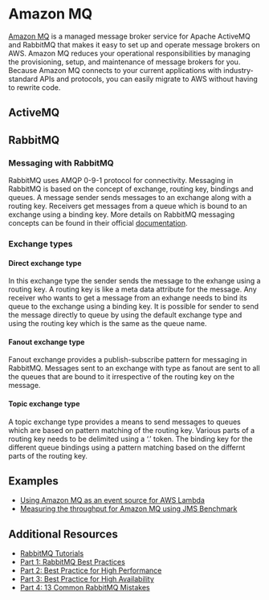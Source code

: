 # Amazon MQ
[Amazon MQ](https://aws.amazon.com/amazon-mq/) is a managed message broker service for Apache ActiveMQ and RabbitMQ that makes it easy to set up and operate message brokers on AWS. Amazon MQ reduces your operational responsibilities by managing the provisioning, setup, and maintenance of message brokers for you. Because Amazon MQ connects to your current applications with industry-standard APIs and protocols, you can easily migrate to AWS without having to rewrite code.

## ActiveMQ

## RabbitMQ
### Messaging with RabbitMQ
RabbitMQ uses AMQP 0-9-1 protocol for connectivity. Messaging in RabbitMQ is based on the concept of exchange, routing key, bindings and queues. A message sender sends messages to an exchange along with a routing key. Receivers get messages from a queue which is bound to an exchange using a binding key. More details on RabbitMQ messaging concepts can be found in their official [documentation](https://www.rabbitmq.com/getstarted.html).

### Exchange types
#### Direct exchange type
In this exchange type the sender sends the message to the exhange using a routing key. A routing key is like a meta data attribute for the message. Any receiver who wants to get a message from an exhange needs to bind its queue to the exchange using a binding key. It is possible for sender to send the message directly to queue by using the default exchange type and using the routing key which is the same as the queue name.

#### Fanout exchange type
Fanout exchange provides a publish-subscribe pattern for messaging in RabbitMQ. Messages sent to an exchange with type as fanout are sent to all the queues that are bound to it irrespective of the routing key on the message.

#### Topic exchange type
A topic exchange type provides a means to send messages to queues which are based on pattern matching of the routing key. Various parts of a routing key needs to be delimited using a ‘.’ token. The binding key for the different queue bindings using a pattern matching based on the differnt parts of the routing key.

## Examples
* [Using Amazon MQ as an event source for AWS Lambda](https://aws.amazon.com/blogs/compute/using-amazon-mq-as-an-event-source-for-aws-lambda/)
* [Measuring the throughput for Amazon MQ using JMS Benchmark](https://aws.amazon.com/blogs/compute/measuring-the-throughput-for-amazon-mq-using-the-jms-benchmark/)

## Additional Resources
* [RabbitMQ Tutorials](https://www.rabbitmq.com/getstarted.html)
* [Part 1: RabbitMQ Best Practices](https://www.cloudamqp.com/blog/part1-rabbitmq-best-practice.html)
* [Part 2: Best Practice for High Performance](https://www.cloudamqp.com/blog/part2-rabbitmq-best-practice-for-high-performance.html)
* [Part 3: Best Practice for High Availability](https://www.cloudamqp.com/blog/part3-rabbitmq-best-practice-for-high-availability.html)
* [Part 4: 13 Common RabbitMQ Mistakes](https://www.cloudamqp.com/blog/part4-rabbitmq-13-common-errors.html)

